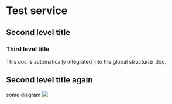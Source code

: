 # Test service
## Second level title

### Third level title
This doc is automatically integrated into the global structurizr doc.

## Second level title again

some diagram
![](embed:mf-chsdi3)
